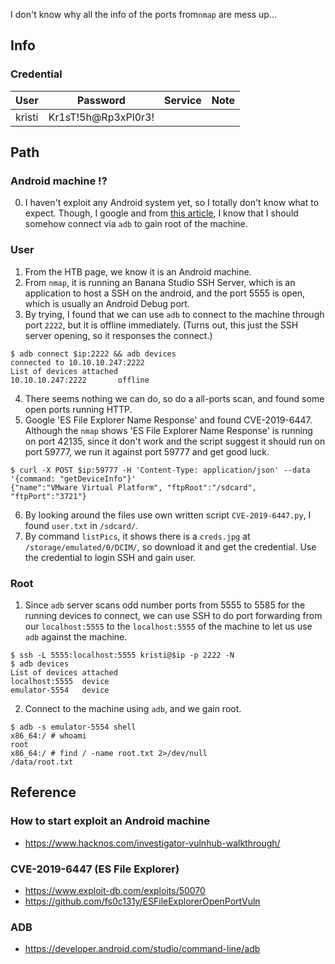I don't know why all the info of the ports from`nmap` are mess up...

## Info
### Credential
 User | Password          | Service | Note
------|-------------------|---------|-------
kristi|Kr1sT!5h@Rp3xPl0r3!|

## Path
### Android machine !?
0. I haven't exploit any Android system yet, so I totally don't know what to expect. Though, I google and from [this article](https://www.hacknos.com/investigator-vulnhub-walkthrough/), I know that I should somehow connect via `adb` to gain root of the machine.
### User
1. From the HTB page, we know it is an Android machine.
2. From `nmap`, it is running an Banana Studio SSH Server, which is an application to host a SSH on the android, and the port 5555 is open, which is usually an Android Debug port.
3. By trying, I found that we can use `adb` to connect to the machine through port `2222`, but it is offline immediately. (Turns out, this just the SSH server opening, so it responses the connect.)
```
$ adb connect $ip:2222 && adb devices
connected to 10.10.10.247:2222
List of devices attached
10.10.10.247:2222       offline
```
4. There seems nothing we can do, so do a all-ports scan, and found some open ports running HTTP.
5. Google 'ES File Explorer Name Response' and found CVE-2019-6447. Although the `nmap` shows 'ES File Explorer Name Response' is running on port 42135, since it don't work and the script suggest it should run on port 59777, we run it against port 59777 and get good luck.
```
$ curl -X POST $ip:59777 -H 'Content-Type: application/json' --data '{command: "getDeviceInfo"}'
{"name":"VMware Virtual Platform", "ftpRoot":"/sdcard", "ftpPort":"3721"}
```
6. By looking around the files use own written script `CVE-2019-6447.py`, I found `user.txt` in `/sdcard/`.
7. By command `listPics`, it shows there is a `creds.jpg` at `/storage/emulated/0/DCIM/`, so download it and get the credential. Use the credential to login SSH and gain user.

### Root
1. Since `adb` server scans odd number ports from 5555 to 5585 for the running devices to connect, we can use SSH to do port forwarding from our `localhost:5555` to the `localhost:5555` of the machine to let us use `adb` against the machine.
```
$ ssh -L 5555:localhost:5555 kristi@$ip -p 2222 -N
$ adb devices
List of devices attached
localhost:5555  device
emulator-5554   device
```
2. Connect to the machine using `adb`, and we gain root.
```
$ adb -s emulator-5554 shell
x86_64:/ # whoami
root
x86_64:/ # find / -name root.txt 2>/dev/null
/data/root.txt
```

## Reference
### How to start exploit an Android machine
- https://www.hacknos.com/investigator-vulnhub-walkthrough/
### CVE-2019-6447 (ES File Explorer)
- https://www.exploit-db.com/exploits/50070
- https://github.com/fs0c131y/ESFileExplorerOpenPortVuln
### ADB
- https://developer.android.com/studio/command-line/adb
